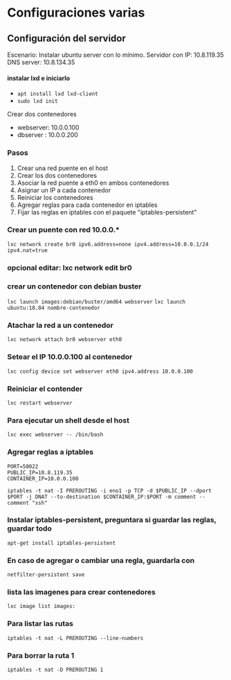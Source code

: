 # Configuraciones varias

## Configuración del servidor

Escenario:
Instalar ubuntu server con lo mínimo.
Servidor con IP: 10.8.119.35 
DNS server: 10.8.134.35

#### instalar lxd e iniciarlo
- `apt install lxd lxd-client`
- `sudo lxd init`

Crear dos contenedores
- webserver: 10.0.0.100
- dbserver : 10.0.0.200

### Pasos
1. Crear una red puente en el host
2. Crear los dos contenedores
3. Asociar la red puente a eth0 en ambos contenedores
4. Asignar un IP a cada contenedor
5. Reiniciar los contenedores
6. Agregar reglas para cada contenedor en iptables
7. Fijar las reglas en iptables con el paquete "iptables-persistent"



### Crear un puente con red 10.0.0.*
`lxc network create br0 ipv6.address=none ipv4.address=10.0.0.1/24 ipv4.nat=true`
### opcional editar: lxc network edit br0

### crear un contenedor con debian buster
`lxc launch images:debian/buster/amd64 webserver`
`lxc launch ubuntu:18.04 nombre-contenedor`

### Atachar la red a un contenedor
`lxc network attach br0 webserver eth0`

### Setear el IP 10.0.0.100 al contenedor
`lxc config device set webserver eth0 ipv4.address 10.0.0.100`

### Reiniciar el contender
`lxc restart webserver`

### Para ejecutar un shell desde el host
`lxc exec webserver -- /bin/bash`

### Agregar reglas a iptables
```
PORT=50022
PUBLIC_IP=10.8.119.35
CONTAINER_IP=10.0.0.100

iptables -t nat -I PREROUTING -i eno1 -p TCP -d $PUBLIC_IP --dport $PORT -j DNAT --to-destination $CONTAINER_IP:$PORT -m comment --comment "ssh"
```

### Instalar iptables-persistent, preguntara si guardar las reglas, guardar todo
`apt-get install iptables-persistent`

### En caso de agregar o cambiar una regla, guardarla con 
`netfilter-persistent save`


### lista las imagenes para crear contenedores
`lxc image list images:`



### Para listar las rutas
`iptables -t nat -L PREROUTING --line-numbers`

### Para borrar la ruta 1
`iptables -t nat -D PREROUTING 1`
